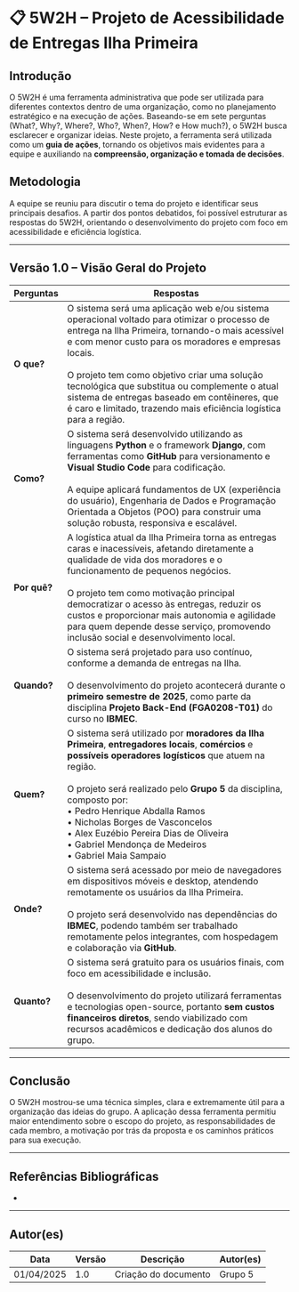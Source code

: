 # 📋 5W2H – Projeto de Acessibilidade de Entregas Ilha Primeira

## Introdução
O 5W2H é uma ferramenta administrativa que pode ser utilizada para diferentes contextos dentro de uma organização, como no planejamento estratégico e na execução de ações. Baseando-se em sete perguntas (What?, Why?, Where?, Who?, When?, How? e How much?), o 5W2H busca esclarecer e organizar ideias. Neste projeto, a ferramenta será utilizada como um **guia de ações**, tornando os objetivos mais evidentes para a equipe e auxiliando na **compreensão, organização e tomada de decisões**.

## Metodologia
A equipe se reuniu para discutir o tema do projeto e identificar seus principais desafios. A partir dos pontos debatidos, foi possível estruturar as respostas do 5W2H, orientando o desenvolvimento do projeto com foco em acessibilidade e eficiência logística.

---

## Versão 1.0 – Visão Geral do Projeto

| **Perguntas** | **Respostas** |
|---------------|----------------|
| **O que?** | O sistema será uma aplicação web e/ou sistema operacional voltado para otimizar o processo de entrega na Ilha Primeira, tornando-o mais acessível e com menor custo para os moradores e empresas locais. <br><br> O projeto tem como objetivo criar uma solução tecnológica que substitua ou complemente o atual sistema de entregas baseado em contêineres, que é caro e limitado, trazendo mais eficiência logística para a região. |
| **Como?** | O sistema será desenvolvido utilizando as linguagens **Python** e o framework **Django**, com ferramentas como **GitHub** para versionamento e **Visual Studio Code** para codificação. <br><br> A equipe aplicará fundamentos de UX (experiência do usuário), Engenharia de Dados e Programação Orientada a Objetos (POO) para construir uma solução robusta, responsiva e escalável. |
| **Por quê?** | A logística atual da Ilha Primeira torna as entregas caras e inacessíveis, afetando diretamente a qualidade de vida dos moradores e o funcionamento de pequenos negócios. <br><br> O projeto tem como motivação principal democratizar o acesso às entregas, reduzir os custos e proporcionar mais autonomia e agilidade para quem depende desse serviço, promovendo inclusão social e desenvolvimento local. |
| **Quando?** | O sistema será projetado para uso contínuo, conforme a demanda de entregas na Ilha. <br><br> O desenvolvimento do projeto acontecerá durante o **primeiro semestre de 2025**, como parte da disciplina **Projeto Back-End (FGA0208-T01)** do curso no **IBMEC**. |
| **Quem?** | O sistema será utilizado por **moradores da Ilha Primeira**, **entregadores locais**, **comércios** e **possíveis operadores logísticos** que atuem na região. <br><br> O projeto será realizado pelo **Grupo 5** da disciplina, composto por:<br>• Pedro Henrique Abdalla Ramos<br>• Nicholas Borges de Vasconcelos<br>• Alex Euzébio Pereira Dias de Oliveira<br>• Gabriel Mendonça de Medeiros<br>• Gabriel Maia Sampaio |
| **Onde?** | O sistema será acessado por meio de navegadores em dispositivos móveis e desktop, atendendo remotamente os usuários da Ilha Primeira. <br><br> O projeto será desenvolvido nas dependências do **IBMEC**, podendo também ser trabalhado remotamente pelos integrantes, com hospedagem e colaboração via **GitHub**. |
| **Quanto?** | O sistema será gratuito para os usuários finais, com foco em acessibilidade e inclusão. <br><br> O desenvolvimento do projeto utilizará ferramentas e tecnologias open-source, portanto **sem custos financeiros diretos**, sendo viabilizado com recursos acadêmicos e dedicação dos alunos do grupo. |

---

## Conclusão
O 5W2H mostrou-se uma técnica simples, clara e extremamente útil para a organização das ideias do grupo. A aplicação dessa ferramenta permitiu maior entendimento sobre o escopo do projeto, as responsabilidades de cada membro, a motivação por trás da proposta e os caminhos práticos para sua execução.

---

## Referências Bibliográficas
- 

---

## Autor(es)

| Data       | Versão | Descrição             | Autor(es) |
|------------|--------|------------------------|-----------|
| 01/04/2025 | 1.0    | Criação do documento   | Grupo 5   |
